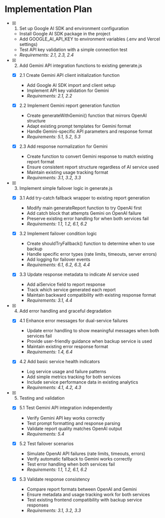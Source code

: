 # Implementation Plan

- [x] 1. Set up Google AI SDK and environment configuration





  - Install Google AI SDK package in the project
  - Add GOOGLE_AI_API_KEY to environment variables (.env and Vercel settings)
  - Test API key validation with a simple connection test
  - _Requirements: 2.1, 2.3, 2.4_

- [x] 2. Add Gemini API integration functions to existing generate.js





  - [x] 2.1 Create Gemini API client initialization function


    - Add Google AI SDK import and client setup
    - Implement API key validation for Gemini
    - _Requirements: 2.1, 2.2_


  - [x] 2.2 Implement Gemini report generation function

    - Create generateWithGemini() function that mirrors OpenAI structure
    - Adapt existing prompt templates for Gemini format
    - Handle Gemini-specific API parameters and response format
    - _Requirements: 5.1, 5.2, 5.3_


  - [x] 2.3 Add response normalization for Gemini

    - Create function to convert Gemini response to match existing report format
    - Ensure consistent report structure regardless of AI service used
    - Maintain existing usage tracking format
    - _Requirements: 3.1, 3.2, 3.3_

- [x] 3. Implement simple failover logic in generate.js





  - [x] 3.1 Add try-catch fallback wrapper to existing report generation


    - Modify main generateReport function to try OpenAI first
    - Add catch block that attempts Gemini on OpenAI failure
    - Preserve existing error handling for when both services fail
    - _Requirements: 1.1, 1.2, 6.1, 6.2_

  - [x] 3.2 Implement failover condition logic


    - Create shouldTryFallback() function to determine when to use backup
    - Handle specific error types (rate limits, timeouts, server errors)
    - Add logging for failover events
    - _Requirements: 6.1, 6.2, 6.3, 4.4_

  - [x] 3.3 Update response metadata to indicate AI service used


    - Add aiService field to report response
    - Track which service generated each report
    - Maintain backward compatibility with existing response format
    - _Requirements: 3.1, 4.4_

- [x] 4. Add error handling and graceful degradation





  - [x] 4.1 Enhance error messages for dual-service failures


    - Update error handling to show meaningful messages when both services fail
    - Provide user-friendly guidance when backup service is used
    - Maintain existing error response format
    - _Requirements: 1.4, 6.4_

  - [x] 4.2 Add basic service health indicators


    - Log service usage and failure patterns
    - Add simple metrics tracking for both services
    - Include service performance data in existing analytics
    - _Requirements: 4.1, 4.2, 4.3_

- [x] 5. Testing and validation





  - [x] 5.1 Test Gemini API integration independently


    - Verify Gemini API key works correctly
    - Test prompt formatting and response parsing
    - Validate report quality matches OpenAI output
    - _Requirements: 5.4_

  - [x] 5.2 Test failover scenarios


    - Simulate OpenAI API failures (rate limits, timeouts, errors)
    - Verify automatic fallback to Gemini works correctly
    - Test error handling when both services fail
    - _Requirements: 1.1, 1.2, 6.1, 6.2_

  - [x] 5.3 Validate response consistency


    - Compare report formats between OpenAI and Gemini
    - Ensure metadata and usage tracking work for both services
    - Test existing frontend compatibility with backup service responses
    - _Requirements: 3.1, 3.2, 3.3_